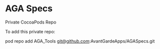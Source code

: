 AGA Specs
=====

Private CocoaPods Repo

To add this private repo:

pod repo add AGA_Tools git@github.com:AvantGardeApps/AGASpecs.git
